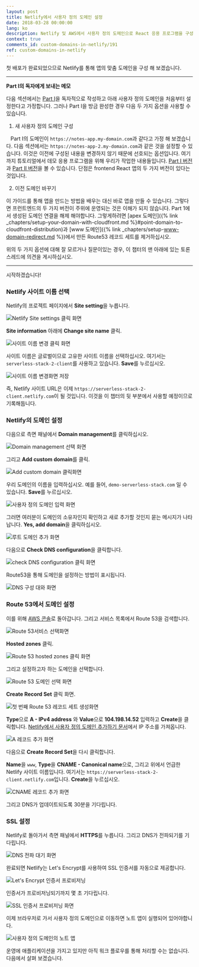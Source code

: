 ```yaml
---
layout: post
title: Netlify에서 사용자 정의 도메인 설정
date: 2018-03-28 00:00:00
lang: ko
description: Netlify 및 AWS에서 사용자 정의 도메인으로 React 응용 프로그램을 구성하려면 Route 53 DNS에서 Netlify를 가리켜 야합니다. 새 Netlify 프로젝트에 대해 새 레코드 세트를 작성하고 A 레코드 및 CNAME을 추가하십시오. 
context: true
comments_id: custom-domains-in-netlify/191
ref: custom-domains-in-netlify
---
```


첫 배포가 완료되었으므로 Netlify를 통해 앱의 맞춤 도메인을 구성 해 보겠습니다.

---

**Part I의 독자에게 보내는 메모**

다음 섹션에서는 [Part I](/#part-1)을 독자적으로 작성하고 아래 사용자 정의 도메인을 처음부터 설정한다고 가정합니다. 그러나 Part I을 방금 완성한 경우 다음 두 가지 옵션을 사용할 수 있습니다.

1. 새 사용자 정의 도메인 구성

   Part I의 도메인이 `https://notes-app.my-domain.com`과 같다고 가정 해 보겠습니다. 다음 섹션에서는 `https://notes-app-2.my-domain.com`과 같은 것을 설정할 수 있습니다. 이것은 이전에 구성된 내용을 변경하지 않기 때문에 선호되는 옵션입니다. 여기까지 튜토리얼에서 데모 응용 프로그램을 위해 우리가 작업한 내용들입니다. [Part I 버전](https://demo.serverless-stack.com)과 [Part II 버전](https://demo2.serverless-stack.com)을 볼 수 있습니다. 단점은 frontend React 앱의 두 가지 버전이 있다는 것입니다.

2. 이전 도메인 바꾸기

이 가이드를 통해 앱을 만드는 방법을 배우는 대신 바로 앱을 만들 수 있습니다. 그렇다면 프런트엔드의 두 가지 버전이 주위에 운영되는 것은 이해가 되지 않습니다. Part 1에서 생성된 도메인 연결을 해제 해야합니다. 그렇게하려면 [apex 도메인]({% link _chapters/setup-your-domain-with-cloudfront.md %}#point-domain-to-cloudfront-distribution)과 [www 도메인]({% link _chapters/setup-www-domain-redirect.md %})에서 만든 Route53 레코드 세트를 제거하십시오.

위의 두 가지 옵션에 대해 잘 모르거나 질문이있는 경우, 이 챕터의 맨 아래에 있는 토론 스레드에 의견을 게시하십시오.

---

시작하겠습니다!

### Netlify 사이트 이름 선택

Netlify의 프로젝트 페이지에서 **Site setting**을 누릅니다.

![Netlify Site settings 클릭 화면](/assets/part2/netlify-hit-site-settings.png)

**Site information** 아래에 **Change site name** 클릭.

![사이트 이름 변경 클릭 화면](/assets/part2/hit-change-site-name.png)

사이트 이름은 글로벌이므로 고유한 사이트 이름을 선택하십시오. 여기서는 `serverless-stack-2-client`를 사용하고 있습니다. **Save**를 누르십시오.

![사이트 이름 변경화면 저장](/assets/part2/save-change-site-name.png)

즉, Netlify 사이트 URL은 이제 `https://serverless-stack-2-client.netlify.com`이 될 것입니다. 이것을 이 챕터의 뒷 부분에서 사용할 예정이므로 기록해둡니다.

### Netlify의 도메인 설정

다음으로 측면 패널에서 **Domain management**를 클릭하십시오.

![Domain management 선택 화면](/assets/part2/select-domain-management.png)

그리고 **Add custom domain**를 클릭.

![ Add custom domain 클릭화면](/assets/part2/click-add-custom-domain.png)

우리 도메인의 이름을 입력하십시오. 예를 들어, `demo-serverless-stack.com` 일 수 있습니다. **Save**를 누르십시오.

![사용자 정의 도메인 입력 화면](/assets/part2/enter-custom-domain.png)

그러면 여러분이 도메인의 소유자인지 확인하고 새로 추가할 것인지 묻는 메시지가 나타납니다. **Yes, add domain**을 클릭하십시오.

![루트 도메인 추가 화면](/assets/part2/add-root-domain.png)

다음으로 **Check DNS configuration**을 클릭합니다.

![check DNS configuration 클릭 화면](/assets/part2/hit-check-dns-configuration.png)

Route53을 통해 도메인을 설정하는 방법이 표시됩니다.

![DNS 구성 대와 화면](/assets/part2/dns-configuration-dialog.png)

### Route 53에서 도메인 설정

이를 위해 [AWS 콘솔](https://console.aws.amazon.com/)로 돌아갑니다. 그리고 서비스 목록에서 Route 53을 검색합니다.

![Route 53서비스 선택화면](/assets/part2/select-route-53-service.png)


**Hosted zones** 클릭.

![Route 53 hosted zones 클릭 화면](/assets/part2/select-route-53-hosted-zones.png)

그리고 설정하고자 하는 도메인을 선택합니다.

![Route 53 도메인 선택 화면](/assets/part2/select-route-53-domain.png)

**Create Record Set** 클릭 화면.

![첫 번째 Route 53 레코드 세트 생성화면](/assets/part2/create-first-route-53-record-set.png)

**Type**으로 **A - IPv4 address** 와 **Value**으로 **104.198.14.52** 입력하고 **Create**을 클릭합니다. [Netlify에서 사용자 정의 도메인 추가하기 문서](https://www.netlify.com/docs/custom-domains/)에서 IP 주소를 가져옵니다.

![A 레코드 추가 화면](/assets/part2/add-a-record.png)

다음으로 **Create Record Set**을 다시 클릭합니다.

**Name**을 `www`, **Type**을 **CNAME - Canonical name**으로, 그리고 위에서 언급한 Netlify 사이트 이름입니다. 여기서는 `https://serverless-stack-2-client.netlify.com`입니다. **Create**을 누르십시오.

![CNAME 레코드 추가 화면](/assets/part2/add-cname-record.png)

그리고 DNS가 업데이트되도록 30분을 기다립니다.

### SSL 설정

Netlify로 돌아가서 측면 패널에서 **HTTPS**를 누릅니다. 그리고 DNS가 전파되기를 기다립니다.

![DNS 전파 대기 화면](/assets/part2/waiting-on-dns-propagation.png)

완료되면 Netlify는 Let's Encrypt를 사용하여 SSL 인증서를 자동으로 제공합니다.

![Let's Encrypt 인증서 프로비저닝](/assets/part2/provisioning-lets-encrypt-certificate.png)

인증서가 프로비저닝되기까지 몇 초 기다립니다.

![SSL 인증서 프로비저닝 화면](/assets/part2/ssl-certificate-provisioned.png)

이제 브라우저로 가서 사용자 정의 도메인으로 이동하면 노트 앱이 실행되어 있어야합니다.

![사용자 정의 도메인의 노트 앱](/assets/part2/notes-app-on-custom-domain.png)

운영에 애플리케이션을 가지고 있지만 아직 워크 플로우를 통해 처리할 수는 없습니다. 다음에서 살펴 보겠습니다.
